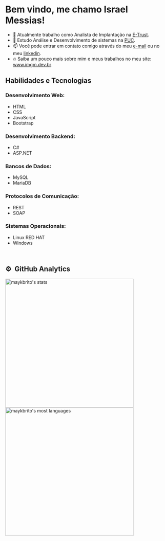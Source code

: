 <h1>Bem vindo, me chamo Israel Messias!</h1>

- 🔭 Atualmente trabalho como Analista de Implantação na [E-Trust](https://www.e-trust.com.br/).
- 🌱 Estudo Análise e Desenvolvimento de sistemas na [PUC](https://www.pucminas.br/destaques/Paginas/default.aspx).
- 📫 Você pode entrar em contato comigo através do meu [e-mail](mailto:israelmessias96@gmail.com) ou no meu [linkedin](https://www.linkedin.com/in/israelmessias96/).
- 🔥 Saiba um pouco mais sobre mim e meus trabalhos no meu site: www.imgm.dev.br
  
<h2>Habilidades e Tecnologias</h2>
<h3>Desenvolvimento Web:</h3>
 
- HTML
- CSS
- JavaScript
- Bootstrap
  <br>
<h3>Desenvolvimento Backend:</h3>
  
- C#
- ASP.NET
  <br>
<h3>Bancos de Dados:</h3>
  
- MySQL
- MariaDB
  <br>
<h3>Protocolos de Comunicação:</h3>
  
- REST
- SOAP
  <br>
<h3>Sistemas Operacionais:</h3>
  
- Linux RED HAT
- Windows
<br>

## ⚙️ &nbsp;GitHub Analytics

<p align="left">
<img width="400em" src="https://github-readme-stats.vercel.app/api?username=railom96&show_icons=true&theme=vision-friendly-dark" alt="maykbrito's stats"/>
  <br>
<img width="400em" src="https://github-readme-stats.vercel.app/api/top-langs/?username=railom96&layout=compact&theme=vision-friendly-dark" alt="maykbrito's most languages"/>
</p>

